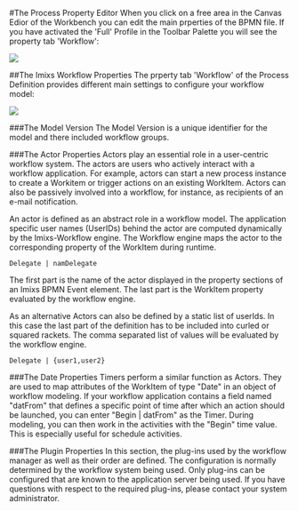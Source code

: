 #The Process Property Editor
When you click on a free area in the Canvas Edior of the Workbench you can edit the main prperties of the BPMN file. If you have activated the 'Full' Profile in the Toolbar Palette you will see the property tab 'Workflow':
 
<img src="../images/modelling/bpmn_screen_14.png"/>  
 
   
##The Imixs Workflow Properties
The prperty tab 'Workflow' of the Process Definition provides different main settings to configure your workflow model:
    
<img src="../images/modelling/bpmn_screen_15.png" /> 
 
###The Model Version
The Model Version is a unique identifier for the model and there included workflow groups.
 
###The Actor Properties
Actors play an essential role in a user-centric workflow system. The actors are users who actively  interact with a workflow application. For example, actors can start a new process instance to create a Workitem or trigger actions on an existing WorkItem. Actors can also be passively involved into a workflow, for instance, as recipients of an e-mail notification. 
 
An actor is defined as an abstract role in a workflow model. The application specific user names (UserIDs) behind the actor are computed dynamically by the Imixs-Workflow engine. The Workflow engine maps the actor to the corresponding property of the WorkItem during runtime.
  
    Delegate | namDelegate
 
The first part is the name of the actor displayed in the property sections of an Imixs BPMN Event element. The last part is the WorkItem property evaluated by the workflow engine.

 
As an alternative Actors can also be defined by a static list of userIds. In this case the last part of the  definition has to be included into curled or squared rackets. The comma separated list of values will be  evaluated by the workflow engine.
 
    Delegate | {user1,user2} 
 

###The Date Properties
Timers perform a similar function as Actors. They are used to map attributes of the WorkItem of  type "Date" in an object of workflow modeling. If your workflow application contains a field named  "datFrom" that defines a specific point of time after which an action should be launched, you can enter "Begin | datFrom" as the Timer. During modeling, you can then work in the activities with the "Begin" time value. This is especially useful for schedule activities.

###The Plugin Properties
In this section, the plug-ins used by the workflow manager as well as their order are defined.  The configuration is normally determined by the workflow system being used. Only plug-ins can be 
configured that are known to the application server being used. If you have questions with respect to the required plug-ins, please contact your system administrator.   

